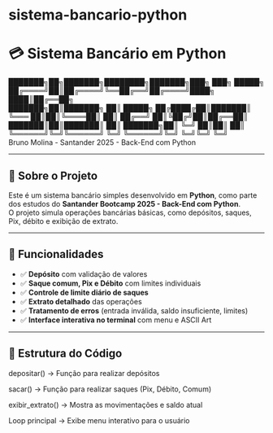 # sistema-bancario-python

# 💳 Sistema Bancário em Python


 ███████╗██╗███████╗████████╗███████╗███╗   ███╗ █████╗     
 ██╔════╝██║██╔════╝╚══██╔══╝██╔════╝████╗ ████║██╔══██╗    
 ███████╗██║███████╗   ██║   █████╗  ██╔████╔██║███████║    
 ╚═══ ██║██║╚════██║   ██║   ██╔══╝  ██║╚██╔╝██║██╔══██║    
 ███████║██║███████║   ██║   ███████╗██║ ╚═╝ ██║██║  ██║    
 ╚══════╝╚═╝╚══════╝   ╚═╝   ╚══════╝╚═╝     ╚═╝╚═╝  ╚═╝    
 Bruno Molina - Santander 2025 - Back-End com Python


---

## 📌 Sobre o Projeto
Este é um sistema bancário simples desenvolvido em **Python**, como parte dos estudos do **Santander Bootcamp 2025 - Back-End com Python**.  
O projeto simula operações bancárias básicas, como depósitos, saques, Pix, débito e exibição de extrato.

---

## 🚀 Funcionalidades
- ✅ **Depósito** com validação de valores  
- ✅ **Saque comum, Pix e Débito** com limites individuais  
- ✅ **Controle de limite diário de saques**  
- ✅ **Extrato detalhado** das operações  
- ✅ **Tratamento de erros** (entrada inválida, saldo insuficiente, limites)  
- ✅ **Interface interativa no terminal** com menu e ASCII Art  

---

## 📂 Estrutura do Código

depositar() → Função para realizar depósitos

sacar() → Função para realizar saques (Pix, Débito, Comum)

exibir_extrato() → Mostra as movimentações e saldo atual

Loop principal → Exibe menu interativo para o usuário